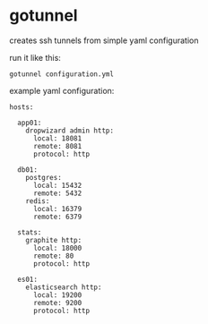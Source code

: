 gotunnel
========

creates ssh tunnels from simple yaml configuration

run it like this:
````
gotunnel configuration.yml
````

example yaml configuration:
````
hosts:

  app01:
    dropwizard admin http:
      local: 18081
      remote: 8081
      protocol: http

  db01: 
    postgres:
      local: 15432
      remote: 5432
    redis:
      local: 16379
      remote: 6379

  stats:
    graphite http:
      local: 18000
      remote: 80
      protocol: http

  es01: 
    elasticsearch http:
      local: 19200
      remote: 9200
      protocol: http
````
